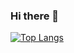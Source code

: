 ### Hi there 👋

[![Top Langs](https://github-readme-stats.vercel.app/api/top-langs/?username=rafaballerini&layout=compact&theme=dark&&show_icons=true&hide_border=true&card_width=100%)](https://github.com/anuraghazra/github-readme-stats)
